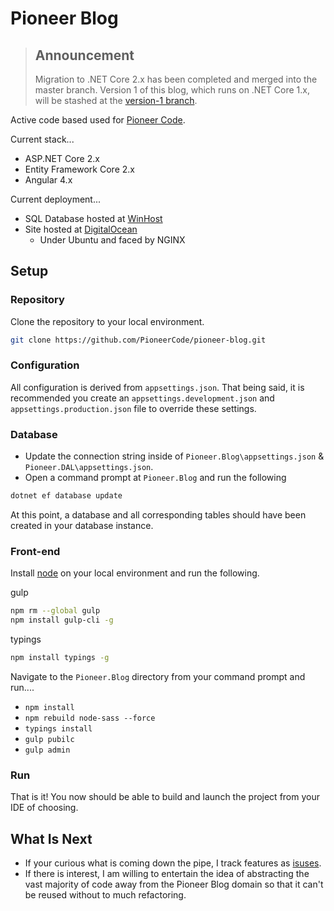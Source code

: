 # Pioneer Blog

> ## Announcement 
> Migration to .NET Core 2.x has been completed and merged into the master branch.  Version 1 of this blog, which runs on .NET Core 1.x, will be stashed at the [version-1 branch](https://github.com/PioneerCode/pioneer-blog/tree/version-1). 

Active code based used for [Pioneer Code](http://pioneercode).

Current stack...
- ASP.NET Core 2.x
- Entity Framework Core 2.x
- Angular 4.x

Current deployment...
- SQL Database hosted at [WinHost](http://www.winhost.com/a/chadr)
- Site hosted at [DigitalOcean](http://www.digitalocean.com/?refcode=d95b905a1279)
  - Under Ubuntu and faced by NGINX

## Setup

### Repository
Clone the repository to your local environment.

```bash
git clone https://github.com/PioneerCode/pioneer-blog.git
```

### Configuration
All configuration is derived from `appsettings.json`. That being said, it is recommended you create an `appsettings.development.json`  and `appsettings.production.json` file to override these settings.

### Database

- Update the connection string inside of `Pioneer.Blog\appsettings.json` & `Pioneer.DAL\appsettings.json`.
- Open a command prompt at `Pioneer.Blog` and run the following

```bash
dotnet ef database update
```

At this point, a database and all corresponding tables should have been created in your database instance. 

### Front-end

Install [node](https://nodejs.org/en/) on your local environment and run the following.

gulp
```bash
npm rm --global gulp
npm install gulp-cli -g
```

typings
```bash
npm install typings -g
```

Navigate to the `Pioneer.Blog` directory from your command prompt and run....
- `npm install`
- `npm rebuild node-sass --force`
- `typings install`
- `gulp pubilc`
- `gulp admin`

### Run

That is it! You now should be able to build and launch the project from your IDE of choosing.  

## What Is Next

- If your curious what is coming down the pipe, I track features as [isuses](https://github.com/PioneerCode/pioneer-blog/issues).
- If there is interest, I am willing to entertain the idea of abstracting the vast majority of code away from the Pioneer Blog domain so that it can't be reused without to much refactoring.  
